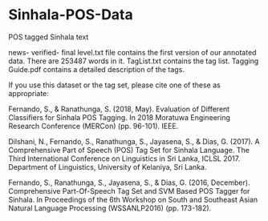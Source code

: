 # Sinhala-POS-Data
POS tagged Sinhala text

news- verified- final level.txt file contains the first version of our annotated data. There are 253487 words in it.
TagList.txt contains the tag list.
Tagging Guide.pdf contains a detailed description of the tags.


If you use this dataset or the tag set, please cite one of these as appropriate:

Fernando, S., & Ranathunga, S. (2018, May). Evaluation of Different Classifiers for Sinhala POS Tagging. In 2018 Moratuwa Engineering Research Conference (MERCon) (pp. 96-101). IEEE.


Dilshani, N., Fernando, S., Ranathunga, S., Jayasena, S., & Dias, G. (2017). A Comprehensive Part of Speech (POS) Tag Set for Sinhala Language. The Third International Conference on Linguistics in Sri Lanka, ICLSL 2017. Department of Linguistics, University of Kelaniya, Sri Lanka.


Fernando, S., Ranathunga, S., Jayasena, S., & Dias, G. (2016, December). Comprehensive Part-Of-Speech Tag Set and SVM Based POS Tagger for Sinhala. In Proceedings of the 6th Workshop on South and Southeast Asian Natural Language Processing (WSSANLP2016) (pp. 173-182).
